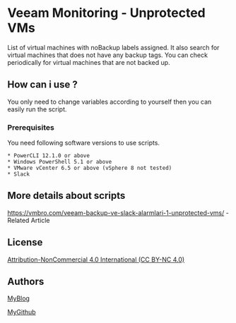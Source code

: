 # Veeam Monitoring - Unprotected VMs
List of virtual machines with noBackup labels assigned. It also search for virtual machines that does not have any backup tags. You can check periodically for virtual machines that are not backed up.

## How can i use ?

You only need to change variables according to yourself then you can easily run the script.

### Prerequisites

You need following software versions to use scripts.

```
* PowerCLI 12.1.0 or above
* Windows PowerShell 5.1 or above
* VMware vCenter 6.5 or above (vSphere 8 not tested)
* Slack
```

## More details about scripts

https://vmbro.com/veeam-backup-ve-slack-alarmlari-1-unprotected-vms/ - Related Article


## License

[Attribution-NonCommercial 4.0 International (CC BY-NC 4.0)](https://creativecommons.org/licenses/by-nc/4.0/)

## Authors


[MyBlog](https://vmbro.com/)

[MyGithub](https://github.com/vmbro)




